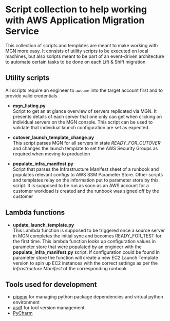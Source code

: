 # Script collection to help working with AWS Application Migration Service
This collection of scripts and templates are meant to make working with MGN more easy. It consists of utility scripts to be executed on local machines, but also scripts meant to be part of an event-driven architecture to automate certain tasks to be done on each Lift & Shift migration  

## Utility scripts
All scripts require an engineer to `awsume` into the target account first and to provide valid credentials.   

* **mgn_listing.py**  
Script to get an at glance overview of servers replicated via MGN. It presents details of each server that one only can get when clicking on individual servers on the MGN console.
This script can be used to validate that individual launch configuration are set as expected.  

* **cutover_launch_template_change.py**  
This script parses MGN for all servers in state _READY_FOR_CUTOVER_ and changes the launch template to set the AWS Security Groups as required when moving to production  

* **populate_infra_manifest.py**  
Script that parses the Infrastructure Manifest sheet of a runbook and populates relevant configs to AWS SSM Parameter Store. Other scripts and templates relay on the information put to 
parameter store by this script. It is supposed to be run as soon as an AWS account for a customer workload is created and the runbook was signed off by the customer  

## Lambda functions
* **update_launch_template.py**  
This Lambda function is supposed to be triggered once a source server in MGN completes the initial sync and becomes READY_FOR_TEST for the first time. This lambda function looks up
configuration values in parameter store that were populated by an engineer with the **populate_infra_manifest.py** script. If configuration could be found in parameter store the function
will create a new EC2 Launch Template version to spin up EC2 instances with the correct settings as per the _Infrastructure Manifest_ of the corresponding runbook  

## Tools used for development
* [pipenv](https://pipenv.pypa.io/en/latest/) for managing python package dependencies and virtual python environment
* [asdf](https://asdf-vm.com/guide/introduction.html#how-it-works) for tool version management 
* [PyCharm](https://www.jetbrains.com/pycharm/)